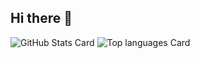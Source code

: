 ## Hi there 👋

![GitHub Stats Card](https://github-readme-stats.vercel.app/api?username=rin-liner&count_private=true&show_icons=true&theme=chartreuse-dark)
![Top languages Card](https://github-readme-stats.vercel.app/api/top-langs/?username=rin-liner&layout=compact&theme=chartreuse-dark)

<!--
**rin-liner/rin-liner** is a ✨ _special_ ✨ repository because its `README.md` (this file) appears on your GitHub profile.

Here are some ideas to get you started:

- 🔭 I’m currently working on ...
- 🌱 I’m currently learning ...
- 👯 I’m looking to collaborate on ...
- 🤔 I’m looking for help with ...
- 💬 Ask me about ...
- 📫 How to reach me: ...
- 😄 Pronouns: ...
- ⚡ Fun fact: ...
-->
